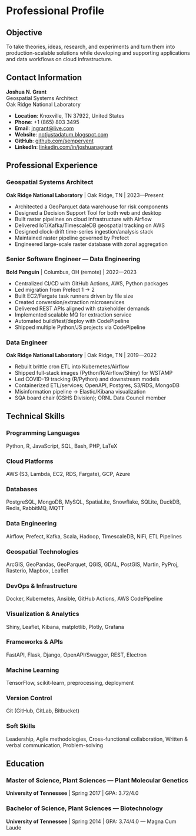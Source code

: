 # Professional Profile

## Objective

To take theories, ideas, research, and experiments and turn them into production-scalable solutions while developing and supporting applications and data workflows on cloud infrastructure.

## Contact Information

**Joshua N. Grant**  
Geospatial Systems Architect  
Oak Ridge National Laboratory

- **Location**: Knoxville, TN 37922, United States
- **Phone**: +1 (865) 803 3495
- **Email**: [jngrant@live.com](mailto:jngrant@live.com)
- **Website**: [notjustadatum.blogspot.com](https://notjustadatum.blogspot.com)
- **GitHub**: [github.com/sempervent](https://github.com/sempervent)
- **LinkedIn**: [linkedin.com/in/joshuanagrant](https://linkedin.com/in/joshuanagrant)

## Professional Experience

### Geospatial Systems Architect
**Oak Ridge National Laboratory** | Oak Ridge, TN | 2023—Present

- Architected a GeoParquet data warehouse for risk components
- Designed a Decision Support Tool for both web and desktop
- Built raster pipelines on cloud infrastructure with Airflow
- Delivered IoT/Kafka/TimescaleDB geospatial tracking on AWS
- Designed clock-drift time-series ingestion/analysis stack
- Maintained raster pipeline governed by Prefect
- Engineered large-scale raster database with zonal aggregation

### Senior Software Engineer — Data Engineering
**Bold Penguin** | Columbus, OH (remote) | 2022—2023

- Centralized CI/CD with GitHub Actions, AWS, Python packages
- Led migration from Prefect 1 → 2
- Built EC2/Fargate task runners driven by file size
- Created conversion/extraction microservices
- Delivered REST APIs aligned with stakeholder demands
- Implemented scalable MQ for extraction service
- Automated build/test/deploy with CodePipeline
- Shipped multiple Python/JS projects via CodePipeline

### Data Engineer
**Oak Ridge National Laboratory** | Oak Ridge, TN | 2019—2022

- Rebuilt brittle cron ETL into Kubernetes/Airflow
- Shipped full-stack images (Python/R/Airflow/Shiny) for WSTAMP
- Led COVID-19 tracking (R/Python) and downstream models
- Containerized ETL/services; OpenAPI, Postgres, S3/RDS, MongoDB
- Misinformation pipeline → Elastic/Kibana visualization
- SQA board chair (GSHS Division); ORNL Data Council member

## Technical Skills

### Programming Languages
Python, R, JavaScript, SQL, Bash, PHP, LaTeX

### Cloud Platforms
AWS (S3, Lambda, EC2, RDS, Fargate), GCP, Azure

### Databases
PostgreSQL, MongoDB, MySQL, SpatiaLite, Snowflake, SQLite, DuckDB, Redis, RabbitMQ, MQTT

### Data Engineering
Airflow, Prefect, Kafka, Scala, Hadoop, TimescaleDB, NiFi, ETL Pipelines

### Geospatial Technologies
ArcGIS, GeoPandas, GeoParquet, QGIS, GDAL, PostGIS, Martin, PyProj, Rasterio, Mapbox, Leaflet

### DevOps & Infrastructure
Docker, Kubernetes, Ansible, GitHub Actions, AWS CodePipeline

### Visualization & Analytics
Shiny, Leaflet, Kibana, matplotlib, Plotly, Grafana

### Frameworks & APIs
FastAPI, Flask, Django, OpenAPI/Swagger, REST, Electron

### Machine Learning
TensorFlow, scikit-learn, preprocessing, deployment

### Version Control
Git (GitHub, GitLab, Bitbucket)

### Soft Skills
Leadership, Agile methodologies, Cross-functional collaboration, Written & verbal communication, Problem-solving

## Education

### Master of Science, Plant Sciences — Plant Molecular Genetics
**University of Tennessee** | Spring 2017 | GPA: 3.72/4.0

### Bachelor of Science, Plant Sciences — Biotechnology
**University of Tennessee** | Spring 2014 | GPA: 3.74/4.0 — Magna Cum Laude
